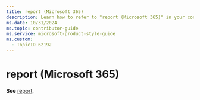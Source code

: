 ```yaml
---
title: report (Microsoft 365)
description: Learn how to refer to "report (Microsoft 365)" in your content.
ms.date: 10/31/2024
ms.topic: contributor-guide
ms.service: microsoft-product-style-guide
ms.custom:
  - TopicID 62192
---
```



# report (Microsoft 365)

**See** [report](~\a_z_names_terms\r\report.md).

